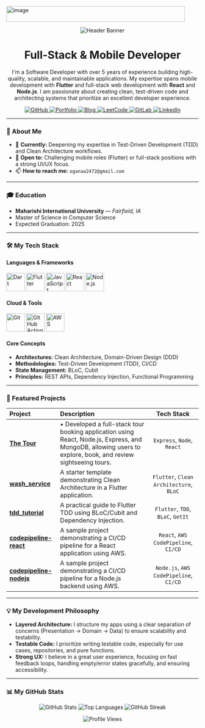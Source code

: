 <img width="468" height="41" alt="image" src="https://github.com/user-attachments/assets/641fbe21-c67f-4b86-a938-0b39d53b88fd" /><p align="center">
  <img src="https://capsule-render.vercel.app/api?type=wave&color=auto&height=220&section=header&text=Gantogtokh%20(Oganaa)&fontSize=70&fontAlignY=38" alt="Header Banner"/>
</p>

<div align="center">

# Full-Stack & Mobile Developer

I'm a Software Developer with over 5 years of experience building high-quality, scalable, and maintainable applications. My expertise spans mobile development with **Flutter** and full-stack web development with **React** and **Node.js**. I am passionate about creating clean, test-driven code and architecting systems that prioritize an excellent developer experience.

</div>

<p align="center">
  <a href="https://github.com/oganaa2472" target="_blank">
    <img src="https://img.shields.io/badge/GitHub-100000?style=for-the-badge&logo=github&logoColor=white" alt="GitHub"/>
  </a>
  <a href="https://portfolio-kohl-phi-92.vercel.app/" target="_blank">
    <img src="https://img.shields.io/badge/My_Portfolio-000?style=for-the-badge&logo=ko-fi&logoColor=white" alt="Portfolio"/>
  </a>
  <a href="https://oganaa.hashnode.dev/" target="_blank">
    <img src="https://img.shields.io/badge/Hashnode-2962FF?style=for-the-badge&logo=hashnode&logoColor=white" alt="Blog"/>
  </a>
  <a href="https://leetcode.com/u/keeplearning99/" target="_blank">
    <img src="https://img.shields.io/badge/-LeetCode-FFA116?style=for-the-badge&logo=LeetCode&logoColor=black" alt="LeetCode"/>
  </a>
  <a href="https://gitlab.com/Gantogtokh" target="_blank">
    <img src="https://img.shields.io/badge/GitLab-FC6D26?style=for-the-badge&logo=gitlab&logoColor=white" alt="GitLab"/>
  </a>
  <a href="https://linkedin.com/in/your-linkedin-username" target="_blank">
    <img src="https://img.shields.io/badge/linkedin-%230077B5.svg?style=for-the-badge&logo=linkedin&logoColor=white" alt="LinkedIn"/>
  </a>
</p>

---

### 📝 About Me
- 🌱 **Currently:** Deepening my expertise in Test-Driven Development (TDD) and Clean Architecture workflows.
- 👯 **Open to:** Challenging mobile roles (Flutter) or full-stack positions with a strong UI/UX focus.
- 📫 **How to reach me:** `oganaa2472@gmail.com`

---

### 🎓 Education
- **Maharishi International University** — *Fairfield, IA*
- Master of Science in Computer Science
- Expected Graduation: 2025

---

### 🛠️ My Tech Stack

#### Languages & Frameworks
<p align-center">
  <img src="https://cdn.jsdelivr.net/gh/devicons/devicon/icons/dart/dart-original.svg" width="48" height="48" alt="Dart" />
  <img src="https://cdn.jsdelivr.net/gh/devicons/devicon/icons/flutter/flutter-original.svg" width="48" height="48" alt="Flutter" />
  <img src="https://cdn.jsdelivr.net/gh/devicons/devicon/icons/javascript/javascript-original.svg" width="48" height="48" alt="JavaScript" />
  <img src="https://cdn.jsdelivr.net/gh/devicons/devicon/icons/react/react-original.svg" width="48" height="48" alt="React" />
  <img src="https://cdn.jsdelivr.net/gh/devicons/devicon/icons/nodejs/nodejs-original.svg" width="48" height="48" alt="Node.js" />
</p>

#### Cloud & Tools
<p align-center">
  <img src="https://cdn.jsdelivr.net/gh/devicons/devicon/icons/git/git-original.svg" width="48" height="48" alt="Git" />
  <img src="https://cdn.jsdelivr.net/gh/devicons/devicon/icons/githubactions/githubactions-original.svg" width="48" height="48" alt="GitHub Actions" />
  <img src="https://cdn.jsdelivr.net/gh/devicons/devicon/icons/amazonwebservices/amazonwebservices-original.svg" width="48" height="48" alt="AWS" />
</p>

#### Core Concepts
- **Architectures:** Clean Architecture, Domain-Driven Design (DDD)
- **Methodologies:** Test-Driven Development (TDD), CI/CD
- **State Management:** BLoC, Cubit
- **Principles:** REST APIs, Dependency Injection, Functional Programming

---

### 🚀 Featured Projects

| Project | Description | Tech Stack |
| :--- | :--- | :---: |
| **[The Tour]([https://github.com/oganaa2472/wash_service](https://github.com/oganaa2472/nodejs))** | •	Developed a full-stack tour booking application using React, Node.js, Express, and MongoDB, allowing users to explore, book, and review sightseeing tours. | `Express`, `Node`, `React` |
| **[wash_service](https://github.com/oganaa2472/wash_service)** | A starter template demonstrating Clean Architecture in a Flutter application. | `Flutter`, `Clean Architecture`, `BLoC` |
| **[tdd_tutorial](https://github.com/oganaa2472/tdd_tutorial)** | A practical guide to Flutter TDD using BLoC/Cubit and Dependency Injection. | `Flutter`, `TDD`, `BLoC`, `GetIt` |
| **[codepipeline-react](https://github.com/oganaa2472/codepipeline-react)** | A sample project demonstrating a CI/CD pipeline for a React application using AWS. | `React`, `AWS CodePipeline`, `CI/CD` |
| **[codepipeline-nodejs](https://github.com/oganaa2472/codepipeline-nodejs)** | A sample project demonstrating a CI/CD pipeline for a Node.js backend using AWS. | `Node.js`, `AWS CodePipeline`, `CI/CD` |

---

### 💡 My Development Philosophy

- **Layered Architecture:** I structure my apps using a clear separation of concerns (Presentation → Domain → Data) to ensure scalability and testability.
- **Testable Code:** I prioritize writing testable code, especially for use cases, repositories, and pure functions.
- **Strong UX:** I believe in a great user experience, focusing on fast feedback loops, handling empty/error states gracefully, and ensuring accessibility.

---

### 📊 My GitHub Stats

<p align="center">
  <img src="https://github-readme-stats.vercel.app/api?username=oganaa2472&show_icons=true&theme=radical" alt="GitHub Stats" />
  <img src="https://github-readme-stats.vercel.app/api/top-langs/?username=oganaa2472&layout=compact&theme=radical" alt="Top Languages" />
  <img src="https://github-readme-streak-stats.herokuapp.com/?user=oganaa2472&theme=radical" alt="GitHub Streak" />
</p>

<p align="center">
  <img src="https://komarev.com/ghpvc/?username=oganaa2472&label=Profile%20Views&color=blueviolet&style=flat-square" alt="Profile Views" />
</p>
